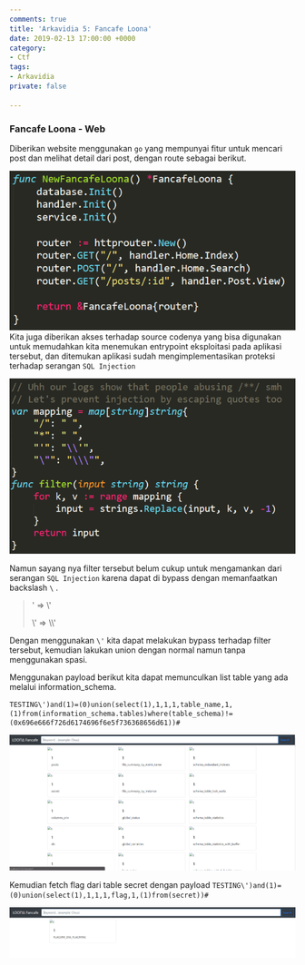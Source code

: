 ```yaml
---
comments: true
title: 'Arkavidia 5: Fancafe Loona'
date: 2019-02-13 17:00:00 +0000
category:
- Ctf
tags:
- Arkavidia
private: false

---
```

### Fancafe Loona - Web

Diberikan website menggunakan `go` yang mempunyai fitur untuk mencari post dan melihat detail dari post, dengan route sebagai berikut.

![](/uploads/Capture.PNG)  
Kita juga diberikan akses terhadap source codenya yang bisa digunakan untuk memudahkan kita menemukan entrypoint eksploitasi pada aplikasi tersebut, dan ditemukan aplikasi sudah mengimplementasikan proteksi terhadap serangan `SQL Injection` 

![](/uploads/Capture-1.PNG)

Namun sayang nya filter tersebut belum cukup untuk mengamankan dari serangan `SQL Injection` karena dapat di bypass dengan memanfaatkan backslash `\` .

> '  => \\'
>
> \\' => \\\\'

Dengan menggunakan `\'` kita dapat melakukan bypass terhadap filter tersebut, kemudian lakukan union dengan normal namun tanpa menggunakan spasi.

Menggunakan payload berikut kita dapat memunculkan list table yang ada melalui information_schema.

    TESTING\')and(1)=(0)union(select(1),1,1,1,table_name,1,(1)from(information_schema.tables)where(table_schema)!=(0x696e666f726d6174696f6e5f736368656d61))#

![](/uploads/Capture-2.PNG)

Kemudian fetch flag dari table secret dengan payload `TESTING\')and(1)=(0)union(select(1),1,1,1,flag,1,(1)from(secret))#`

![](/uploads/Capture-3.PNG)